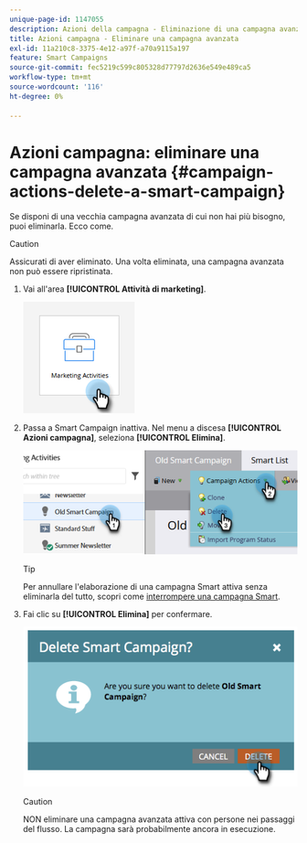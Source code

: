 ```yaml
---
unique-page-id: 1147055
description: Azioni della campagna - Eliminazione di una campagna avanzata - Documenti Marketo - Documentazione del prodotto
title: Azioni campagna - Eliminare una campagna avanzata
exl-id: 11a210c8-3375-4e12-a97f-a70a9115a197
feature: Smart Campaigns
source-git-commit: fec5219c599c805328d77797d2636e549e489ca5
workflow-type: tm+mt
source-wordcount: '116'
ht-degree: 0%

---
```


# Azioni campagna: eliminare una campagna avanzata {#campaign-actions-delete-a-smart-campaign}

Se disponi di una vecchia campagna avanzata di cui non hai più bisogno, puoi eliminarla. Ecco come.

>[!CAUTION]
>
>Assicurati di aver eliminato. Una volta eliminata, una campagna avanzata non può essere ripristinata.

1. Vai all&#39;area **[!UICONTROL Attività di marketing]**.

   ![](assets/campaign-actions-delete-a-smart-campaign-1.png)

1. Passa a Smart Campaign inattiva. Nel menu a discesa **[!UICONTROL Azioni campagna]**, seleziona **[!UICONTROL Elimina]**.

   ![](assets/campaign-actions-delete-a-smart-campaign-2.png)

   >[!TIP]
   >
   >Per annullare l&#39;elaborazione di una campagna Smart attiva senza eliminarla del tutto, scopri come [interrompere una campagna Smart](/help/marketo/product-docs/core-marketo-concepts/smart-campaigns/using-smart-campaigns/abort-a-smart-campaign.md).

1. Fai clic su **[!UICONTROL Elimina]** per confermare.

   ![](assets/campaign-actions-delete-a-smart-campaign-3.png)

   >[!CAUTION]
   >
   >NON eliminare una campagna avanzata attiva con persone nei passaggi del flusso. La campagna sarà probabilmente ancora in esecuzione.
